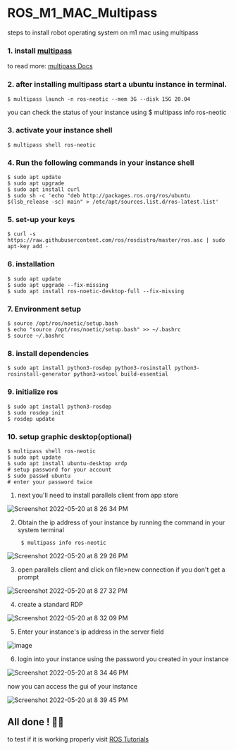 # ROS_M1_MAC_Multipass

steps to install robot operating system on m1 mac using multipass


### 1. install [multipass](https://multipass.run/https://multipass.run/)

to read more: [multipass Docs](https://multipass.run/docs)

### 2. after installing multipass start a ubuntu instance in terminal.

    $ multipass launch -n ros-neotic --mem 3G --disk 15G 20.04

you can check the status of your instance using $ multipass info ros-neotic

### 3. activate your instance shell 

    $ multipass shell ros-neotic

### 4. Run the following commands in your instance shell

    $ sudo apt update
    $ sudo apt upgrade
    $ sudo apt install curl
    $ sudo sh -c 'echo "deb http://packages.ros.org/ros/ubuntu $(lsb_release -sc) main" > /etc/apt/sources.list.d/ros-latest.list'

### 5. set-up your keys

    $ curl -s https://raw.githubusercontent.com/ros/rosdistro/master/ros.asc | sudo apt-key add -

### 6. installation

    $ sudo apt update
    $ sudo apt upgrade --fix-missing
    $ sudo apt install ros-noetic-desktop-full --fix-missing
  
### 7. Environment setup

    $ source /opt/ros/noetic/setup.bash
    $ echo "source /opt/ros/noetic/setup.bash" >> ~/.bashrc
    $ source ~/.bashrc

### 8. install dependencies
  
    $ sudo apt install python3-rosdep python3-rosinstall python3-rosinstall-generator python3-wstool build-essential

### 9. initialize ros

    $ sudo apt install python3-rosdep
    $ sudo rosdep init
    $ rosdep update
    
### 10. setup graphic desktop(optional)

    $ multipass shell ros-neotic
    $ sudo apt update
    $ sudo apt install ubuntu-desktop xrdp
    # setup password for your account
    $ sudo passwd ubuntu
    # enter your password twice
1. next you'll need to install parallels client from app store

![Screenshot 2022-05-20 at 8 26 34 PM](https://user-images.githubusercontent.com/93030904/169555511-302c7c25-f616-4932-ae98-02541b897807.jpg)

2. Obtain the ip address of your instance by running the command in your system terminal

        $ multipass info ros-neotic

![Screenshot 2022-05-20 at 8 29 26 PM](https://user-images.githubusercontent.com/93030904/169558171-db383a93-a9f6-46e8-906b-26330291a1be.jpg)


3. open parallels client and click on file>new connection if you don't get a prompt 

![Screenshot 2022-05-20 at 8 27 32 PM](https://user-images.githubusercontent.com/93030904/169555853-c3f095e8-eb19-4bf4-ab2a-4c84a9dd6b65.jpg)

4. create a standard RDP

![Screenshot 2022-05-20 at 8 32 09 PM](https://user-images.githubusercontent.com/93030904/169556586-282f1253-605e-4ae2-bbb1-228115ea2eb9.jpg)

5. Enter your instance's ip address in the server field

![image](https://user-images.githubusercontent.com/93030904/169557482-f60ddc63-3811-4d57-b7d9-820453c8c2a1.png)

6. login into your instance using the password you created in your instance

![Screenshot 2022-05-20 at 8 34 46 PM](https://user-images.githubusercontent.com/93030904/169557648-204b68bd-b088-4549-980f-da6ec68c1c93.jpg)

now you can access the gui of your instance

![Screenshot 2022-05-20 at 8 39 45 PM](https://user-images.githubusercontent.com/93030904/169557983-558efc6e-3ac2-4ad3-aba3-2681ae7c7d33.jpg)


## All done ! 🥳🎉

to test if it is working properly visit [ROS Tutorials](http://wiki.ros.org/ROS/Tutorials) 


  
